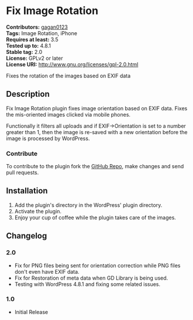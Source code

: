 # Fix Image Rotation #
**Contributors:** [gagan0123](https://profiles.wordpress.org/gagan0123)  
**Tags:** Image Rotation, iPhone  
**Requires at least:** 3.5  
**Tested up to:** 4.8.1  
**Stable tag:** 2.0  
**License:** GPLv2 or later  
**License URI:** http://www.gnu.org/licenses/gpl-2.0.html  

Fixes the rotation of the images based on EXIF data

## Description ##
Fix Image Rotation plugin fixes image orientation based on EXIF data. Fixes the mis-oriented images clicked via mobile phones. 

Functionally it filters all uploads and if EXIF->Orientation is set to a number greater than 1, then the image is re-saved with a new orientation before the image is processed by WordPress.

### Contribute ###
To contribute to the plugin fork the [GitHub Repo](https://github.com/gagan0123/fix-image-rotation), make changes and send pull requests.

## Installation ##

1. Add the plugin's directory in the WordPress' plugin directory.
1. Activate the plugin.
1. Enjoy your cup of coffee while the plugin takes care of the images.

## Changelog ##

### 2.0 ###
* Fix for PNG files being sent for orientation correction while PNG files don't even have EXIF data.
* Fix for Restoration of meta data when GD Library is being used.
* Testing with WordPress 4.8.1 and fixing some related issues.

### 1.0 ###
* Initial Release